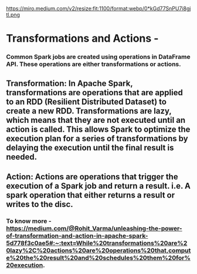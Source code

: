 https://miro.medium.com/v2/resize:fit:1100/format:webp/0*kGd77SnPU7i8gjtl.png

# Transformations and Actions - 
### Common Spark jobs are created using operations in DataFrame API. These operations are either transformations or actions.

## Transformation: In Apache Spark, transformations are operations that are applied to an RDD (Resilient Distributed Dataset) to create a new RDD. Transformations are lazy, which means that they are not executed until an action is called. This allows Spark to optimize the execution plan for a series of transformations by delaying the execution until the final result is needed.

## Action: Actions are operations that trigger the execution of a Spark job and return a result. i.e. A spark operation that either returns a result or writes to the disc.

### To know more - https://medium.com/@Rohit_Varma/unleashing-the-power-of-transformation-and-action-in-apache-spark-5d778f3c0ae5#:~:text=While%20transformations%20are%20lazy%2C%20actions%20are%20operations%20that,compute%20the%20result%20and%20schedules%20them%20for%20execution.
